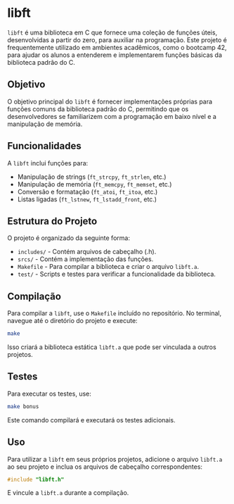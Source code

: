 # libft

`libft` é uma biblioteca em C que fornece uma coleção de funções úteis, desenvolvidas a partir do zero, para auxiliar na programação. Este projeto é frequentemente utilizado em ambientes acadêmicos, como o bootcamp 42, para ajudar os alunos a entenderem e implementarem funções básicas da biblioteca padrão do C.

## Objetivo

O objetivo principal do `libft` é fornecer implementações próprias para funções comuns da biblioteca padrão do C, permitindo que os desenvolvedores se familiarizem com a programação em baixo nível e a manipulação de memória.

## Funcionalidades

A `libft` inclui funções para:

- Manipulação de strings (`ft_strcpy`, `ft_strlen`, etc.)
- Manipulação de memória (`ft_memcpy`, `ft_memset`, etc.)
- Conversão e formatação (`ft_atoi`, `ft_itoa`, etc.)
- Listas ligadas (`ft_lstnew`, `ft_lstadd_front`, etc.)

## Estrutura do Projeto

O projeto é organizado da seguinte forma:

- `includes/` - Contém arquivos de cabeçalho (.h).
- `srcs/` - Contém a implementação das funções.
- `Makefile` - Para compilar a biblioteca e criar o arquivo `libft.a`.
- `test/` - Scripts e testes para verificar a funcionalidade da biblioteca.

## Compilação

Para compilar a `libft`, use o `Makefile` incluído no repositório. No terminal, navegue até o diretório do projeto e execute:

```sh
make
```

Isso criará a biblioteca estática `libft.a` que pode ser vinculada a outros projetos.

## Testes

Para executar os testes, use:

```sh
make bonus
```

Este comando compilará e executará os testes adicionais.

## Uso

Para utilizar a `libft` em seus próprios projetos, adicione o arquivo `libft.a` ao seu projeto e inclua os arquivos de cabeçalho correspondentes:

```c
#include "libft.h"
```

E vincule a `libft.a` durante a compilação.
